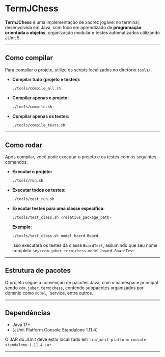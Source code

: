 # TermJChess

**TermJChess** é uma implementação de xadrez jogável no terminal, desenvolvida em Java, com foco em aprendizado de **programação orientada a objetos**, organização modular e testes automatizados utilizando JUnit 5.

---

## Como compilar

Para compilar o projeto, utilize os scripts localizados no diretório `tools/`.

- **Compilar tudo (projeto e testes):**
  ```bash
  ./tools/compile_all.sh
  ```

- **Compilar apenas o projeto:**
  ```bash
  ./tools/compile.sh
  ```

- **Compilar apenas os testes:**
  ```bash
  ./tools/compile_tests.sh
  ```

---

## Como rodar

Após compilar, você pode executar o projeto e os testes com os seguintes comandos:

- **Executar o projeto:**
  ```bash
  ./tools/run.sh
  ```

- **Executar todos os testes:**
  ```bash
  ./tools/test_run.sh
  ```

- **Executar testes para uma classe específica:**
  ```bash
  ./tools/test_class.sh <relative_package_path>
  ```
  **Exemplo:**
  ```bash
  ./tools/test_class.sh model.board.Board
  ```

  Isso executará os testes da classe `BoardTest`, assumindo que seu nome completo seja `com.juber.termjchess.model.board.BoardTest`.

---

## Estrutura de pacotes

O projeto segue a convenção de pacotes Java, com o namespace principal sendo `com.juber.termjchess`, contendo subpacotes organizados por domínio como `model`, `service, entre outros.

---

## Dependências

- Java 17+
- [JUnit Platform Console Standalone 1.11.4]

O JAR do JUnit deve estar localizado em `lib/junit-platform-console-standalone-1.11.4.jar`.

---
